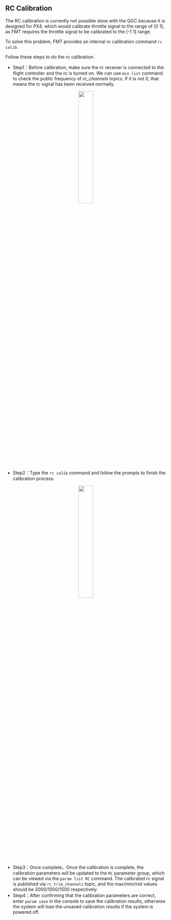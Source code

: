 
## RC Calibration

The RC calibration is currently not possible done with the QGC because it is designed for PX4, which would calibrate throttle signal to the range of [0 1], as FMT requires the throttle signal to be calibrated to the [-1 1] range.

To solve this problem, FMT provides an internal rc calibration command `rc calib`.

Follow these steps to do the rc calibration.

- Step1：Before calibration, make sure the rc receiver is connected to the flight controller and the rc is turned on. We can use `mcn list` command to check the public frequency of *rc_channels* topics. If it is not 0, that means the rc signal has been received normally.

<p align="center">
  <img src="./figures/rc_calib1.png" width="30%">
</p>

- Step2：Type the `rc calib` command and follow the prompts to finish the calibration process.

<p align="center">
  <img src="./figures/rc_calib2.png" width="30%">
</p>

- Step3：Once complete，Once the calibration is complete, the calibration parameters will be updated to the `RC` parameter group, which can be viewed via the `param list RC` command. The calibrated rc signal is published via `rc_trim_channels` topic, and the max/min/mid values should be 2000/1000/1500 respectively.
- Step4：After confirming that the calibration parameters are correct, enter `param save` in the console to save the calibration results, otherwise the system will lose the unsaved calibration results if the system is powered off.
